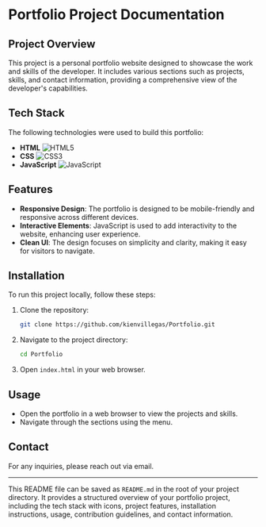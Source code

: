 # Portfolio Project Documentation

## Project Overview

This project is a personal portfolio website designed to showcase the work and skills of the developer. It includes various sections such as projects, skills, and contact information, providing a comprehensive view of the developer's capabilities.

## Tech Stack

The following technologies were used to build this portfolio:

- **HTML** ![HTML5](https://img.icons8.com/color/48/000000/html-5.png)
- **CSS** ![CSS3](https://img.icons8.com/color/48/000000/css3.png)
- **JavaScript** ![JavaScript](https://img.icons8.com/color/48/000000/javascript.png)

## Features

- **Responsive Design**: The portfolio is designed to be mobile-friendly and responsive across different devices.
- **Interactive Elements**: JavaScript is used to add interactivity to the website, enhancing user experience.
- **Clean UI**: The design focuses on simplicity and clarity, making it easy for visitors to navigate.

## Installation

To run this project locally, follow these steps:

1. Clone the repository:
   ```bash
   git clone https://github.com/kienvillegas/Portfolio.git
   ```

2. Navigate to the project directory:
   ```bash
   cd Portfolio
   ```

3. Open `index.html` in your web browser.

## Usage

- Open the portfolio in a web browser to view the projects and skills.
- Navigate through the sections using the menu.

## Contact

For any inquiries, please reach out via email.

---

This README file can be saved as `README.md` in the root of your project directory. It provides a structured overview of your portfolio project, including the tech stack with icons, project features, installation instructions, usage, contribution guidelines, and contact information.
